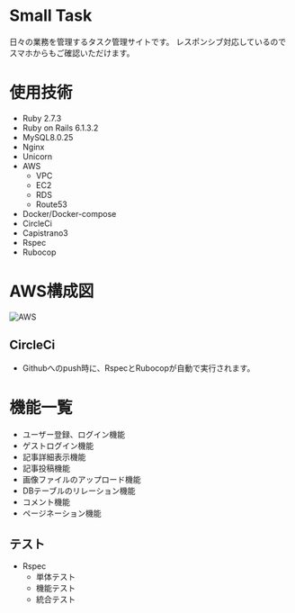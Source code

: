 # Small Task
日々の業務を管理するタスク管理サイトです。
レスポンシブ対応しているのでスマホからもご確認いただけます。

# 使用技術
* Ruby 2.7.3
* Ruby on Rails 6.1.3.2
* MySQL8.0.25
* Nginx
* Unicorn
* AWS
  * VPC
  * EC2
  * RDS
  * Route53
* Docker/Docker-compose
* CircleCi
* Capistrano3
* Rspec
* Rubocop

# AWS構成図
![AWS](https://user-images.githubusercontent.com/77623090/122650516-6ec5da00-d16e-11eb-9462-06c4ea69316b.png)

## CircleCi
  * Githubへのpush時に、RspecとRubocopが自動で実行されます。


# 機能一覧
* ユーザー登録、ログイン機能
* ゲストログイン機能
* 記事詳細表示機能
* 記事投稿機能
* 画像ファイルのアップロード機能
* DBテーブルのリレーション機能
* コメント機能
* ページネーション機能

## テスト
* Rspec
  * 単体テスト
  * 機能テスト
  * 統合テスト
